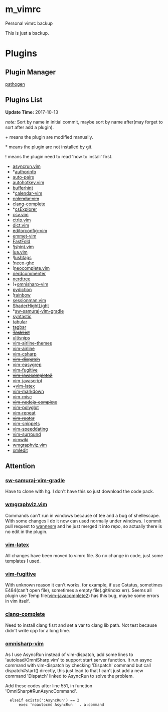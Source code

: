 # m_vimrc #

Personal vimrc backup

This is just a backup.

# Plugins #

## Plugin Manager ##

[pathogen](https://github.com/tpope/vim-pathogen)

## Plugins List ##

**Update Time:** 2017-10-13

*note:* Sort by name in initial commit,
maybe sort by name after(may forget to sort after add a plugin).

\+ means the plugin are modified manually.

\* means the plugin are not installed by git.

\! means the plugin need to read 'how to install' first.

* [asyncrun.vim](https://github.com/skywind3000/asyncrun.vim)
* \*[authorinfo](https://github.com/dantezhu/authorinfo)
* [auto-pairs](https://github.com/jiangmiao/auto-pairs)
* [autohotkey.vim](https://github.com/mmikeww/autohotkey.vim)
* [bufferhint](https://github.com/bsdelf/bufferhint)
* \*[calendar-vim](http://www.vim.org/scripts/script.php?script_id=52)
* ~~[calendar.vim](https://github.com/itchyny/calendar.vim)~~
* [clang-complete](https://github.com/Rip-Rip/clang_complete)
* \*[csExplorer](https://github.com/scwbin/csExplorer)
* [csv.vim](https://github.com/chrisbra/csv.vim)
* [ctrlp.vim](https://github.com/ctrlpvim/ctrlp.vim)
* [dict.vim](https://github.com/iamcco/dict.vim)
* [editorconfig-vim](https://github.com/editorconfig/editorconfig-vim)
* [emmet-vim](https://github.com/mattn/emmet-vim)
* [FastFold](https://github.com/Konfekt/FastFold)
* \![jshint.vim](https://github.com/walm/jshint.vim)
* [lua.vim](https://github.com/vim-scripts/lua.vim)
* \![lushtags](https://github.com/bitc/lushtags)
* \![neco-ghc](https://github.com/eagletmt/neco-ghc)
* \![neocomplete.vim](https://github.com/Shougo/neocomplete.vim)
* [nerdcommenter](https://github.com/scrooloose/nerdcommenter)
* [nerdtree](https://github.com/scrooloose/nerdtree)
* \!\+[omnisharp-vim](https://github.com/OmniSharp/omnisharp-vim)
* [pydiction](https://github.com/rkulla/pydiction)
* \![rainbow](https://github.com/luochen1990/rainbow)
* [sessionman.vim](https://github.com/vim-scripts/sessionman.vim)
* [ShaderHightLight](http://git.oschina.net/qiuchangjie/ShaderHighLight)
* \*[sw-samuraj-vim-gradle](https://bitbucket.org/sw-samuraj/vim-gradle)
* [syntastic](https://github.com/vim-syntastic/syntastic)
* [tabular](https://github.com/godlygeek/tabular)
* [tagbar](https://github.com/majutsushi/tagbar)
* ~~[TaskList](https://github.com/vim-scripts/TaskList.vim)~~
* [ultisnips](https://github.com/SirVer/ultisnips)
* [vim-airline-themes](https://github.com/vim-airline/vim-airline-themes)
* [vim-airline](https://github.com/vim-airline/vim-airline)
* [vim-csharp](https://github.com/OrangeT/vim-csharp)
* ~~[vim-dispatch](https://github.com/tpope/vim-dispatch)~~
* [vim-easygrep](https://github.com/dkprice/vim-easygrep)
* [vim-fugitive](https://github.com/tpope/vim-fugitive)
* ~~[vim-javacomplete2](https://github.com/artur-shaik/vim-javacomplete2)~~
* [vim-javascript](https://github.com/pangloss/vim-javascript)
* \+[vim-latex](https://github.com/vim-latex/vim-latex)
* [vim-markdown](https://github.com/plasticboy/vim-markdown)
* [vim-misc](https://github.com/xolox/vim-misc)
* ~~[vim-nodejs-complete](https://github.com/myhere/vim-nodejs-complete)~~
* [vim-polyglot](https://github.com/sheerun/vim-polyglot)
* [vim-repeat](https://github.com/tpope/vim-repeat)
* ~~[vim-rooter](https://github.com/airblade/vim-rooter)~~
* [vim-snippets](https://github.com/honza/vim-snippets)
* [vim-speeddating](https://github.com/tpope/vim-speeddating)
* [vim-surround](https://github.com/tpope/vim-surround)
* [vimwiki](https://github.com/vimwiki/vimwiki)
* [wmgraphviz.vim](https://github.com/wannesm/wmgraphviz.vim)
* [xmledit](https://github.com/sukima/xmledit)

## Attention ##

### [sw-samuraj-vim-gradle](https://bitbucket.org/sw-samuraj/vim-gradle) ###

Have to clone with hg.
I don't have this so just download the code pack.

### [wmgraphviz.vim](https://github.com/wannesm/wmgraphviz.vim) ###

Commands can't run in windows because of tee and a bug of shellescape.
With some changes I do it now can used normally under windows.
I commit pull request to [wannesm](https://github.com/wannesm) and he just merged it into repo,
so actually there is no edit in the plugin.

### [vim-latex](https://github.com/vim-latex/vim-latex) ###

All changes have been moved to vimrc file.
So no change in code,
just some templates I used.

### [vim-fugitive](https://github.com/tpope/vim-fugitive) ###

With unknown reason it can't works.
for example,
if use Gstatus,
sometimes E484(can't open file),
sometimes a empty file(.git/index err).
Seems all plugin use Temp file([vim-javacomplete2](https://github.com/artur-shaik/vim-javacomplete2)) has this bug,
maybe some errors in vim itself.

### [clang-complete](https://github.com/Rip-Rip/clang_complete) ###

Need to install clang fisrt and set a var to clang lib path.
Not test because didn't write cpp for a long time.

### [omnisharp-vim](https://github.com/OmniSharp/omnisharp-vim) ###

As I use AsyncRun instead of vim-dispatch, add some lines to 'autoload/OmniSharp.vim' to support start server function.
It run async command with vim-dispatch by checking 'Dispatch' command but call dispatch#start() directly,
this just lead to that I can't just add a new command 'Dispatch' linked to AsyncRun to solve the problem.

Add these codes after line 551, in function 'OmniSharp#RunAsyncCommand'.

```vim
  elseif exists(':AsyncRun') == 2
      exec 'noautocmd AsyncRun ' . a:command
```
